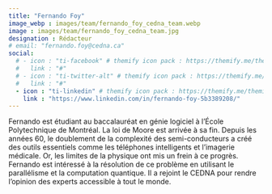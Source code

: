 ```yaml
---
title: "Fernando Foy"
image_webp : images/team/fernando_foy_cedna_team.webp
image : images/team/fernando_foy_cedna_team.jpg
designation : Rédacteur
# email: "fernando.foy@cedna.ca"
social:
  # - icon : "ti-facebook" # themify icon pack : https://themify.me/themify-icons
  #   link : "#"
  # - icon : "ti-twitter-alt" # themify icon pack : https://themify.me/themify-icons
  #   link : "#"
  - icon : "ti-linkedin" # themify icon pack : https://themify.me/themify-icons
    link : "https://www.linkedin.com/in/fernando-foy-5b3389208/"
---
```


Fernando est étudiant au baccalauréat en génie logiciel à l’École Polytechnique de Montréal. La loi de Moore est arrivée à sa fin. Depuis les années 60, le doublement de la complexité des semi-conducteurs a créé des outils essentiels comme les téléphones intelligents et l’imagerie médicale. Or, les limites de la physique ont mis un frein à ce progrès. Fernando est intéressé à la résolution de ce problème en utilisant le parallélisme et la computation quantique. Il a rejoint le CEDNA pour rendre l’opinion des experts accessible à tout le monde.

